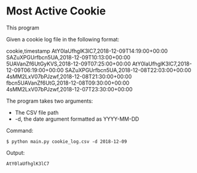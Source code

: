 # Most Active Cookie

This program 



Given a cookie log file in the following format:  

cookie,timestamp
AtY0laUfhglK3lC7,2018-12-09T14:19:00+00:00
SAZuXPGUrfbcn5UA,2018-12-09T10:13:00+00:00
5UAVanZf6UtGyKVS,2018-12-09T07:25:00+00:00
AtY0laUfhglK3lC7,2018-12-09T06:19:00+00:00
SAZuXPGUrfbcn5UA,2018-12-08T22:03:00+00:00
4sMM2LxV07bPJzwf,2018-12-08T21:30:00+00:00
fbcn5UAVanZf6UtG,2018-12-08T09:30:00+00:00
4sMM2LxV07bPJzwf,2018-12-07T23:30:00+00:00


The program takes two arguments:
- The CSV file path
- -d, the date argument formatted as YYYY-MM-DD

Command:
```
$ python main.py cookie_log.csv -d 2018-12-09
```
Output:
```
AtY0laUfhglK3lC7
```

